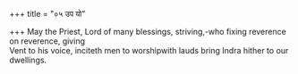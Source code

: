 +++
title = "०५ उप यो"

+++
May the Priest, Lord of many blessings, striving,-who fixing reverence on reverence, giving  
     Vent to his voice, inciteth men to worshipwith lauds bring Indra hither to our dwellings.